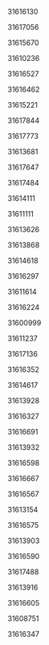 31616130

31617056

31615670

31610236

31616527

31616462

31615221

31617844

31617773

31613681

31617647

31617484

31614111

31611111

31613626

31613868

31614618

31616297

31611614

31616224

31600999

31611237

31617136

31616352

31614617

31613928

31616327

31616691

31613932

31616598

31616667

31616567

31613154

31616575

31613903

31616590

31617488

31613916

31616605

31608751

31616347

